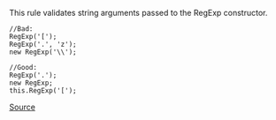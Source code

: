 This rule validates string arguments passed to the RegExp constructor.

```
//Bad:
RegExp('[');
RegExp('.', 'z');
new RegExp('\\');

//Good:
RegExp('.');
new RegExp;
this.RegExp('[');

```

[Source](http://eslint.org/docs/rules/no-invalid-regexp)
